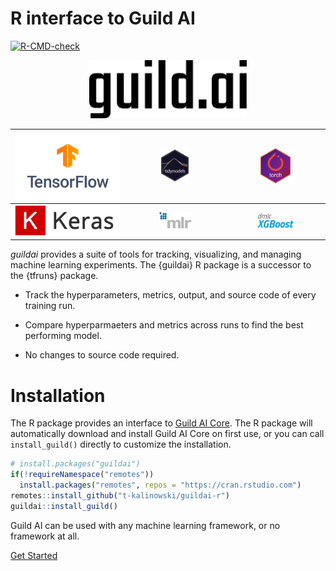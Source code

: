 # R interface to Guild AI

<!-- badges: start -->

[![R-CMD-check](https://github.com/t-kalinowski/guildai-r/actions/workflows/R-CMD-check.yaml/badge.svg)](https://github.com/t-kalinowski/guildai-r/actions/workflows/R-CMD-check.yaml)

<!-- badges: end -->


<p align="center">
  <img src="man/figures/logos/guild-logo-dark.png" width="50%">
</p>

| <img src="man/figures/logos/TF_FullColor_Stacked.svg" width="100%"/> | <img src="man/figures/logos/tidymodels.png" width="30%"/> |  <img src="man/figures/logos/torch.png" width="33%"/>  |
|:--------------------------------------------------------------------:|:---------------------------------------------------------:|:------------------------------------------------------:|
|      <img src="man/figures/logos/keras-logo.png" width="100%"/>      |    <img src="man/figures/logos/mlr3.png" width="35%"/>    | <img src="man/figures/logos/xgboost.png" width="40%"/> |


*guildai* provides a suite of tools for tracking, visualizing, and
managing machine learning experiments. The {guildai} R package is a
successor to the {tfruns} package.

-   Track the hyperparameters, metrics, output, and source code of every
    training run.

-   Compare hyperparmaeters and metrics across runs to find the best
    performing model.

-   No changes to source code required.

# Installation

The R package provides an interface to [Guild AI
Core](https://guild.ai/). The R package will automatically download and
install Guild AI Core on first use, or you can call `install_guild()`
directly to customize the installation.

``` r
# install.packages("guildai")
if(!requireNamespace("remotes"))
  install.packages("remotes", repos = "https://cran.rstudio.com")
remotes::install_github("t-kalinowski/guildai-r")
guildai::install_guild()
```

Guild AI can be used with any machine learning framework, or no
framework at all.

[Get
Started](https://t-kalinowski.github.io/guildai-r/articles/guildai.html)
